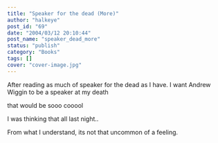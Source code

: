 ```yaml
---
title: "Speaker for the dead (More)"
author: "halkeye"
post_id: "69"
date: "2004/03/12 20:10:44"
post_name: "speaker_dead_more"
status: "publish"
category: "Books"
tags: []
cover: "cover-image.jpg"
---
```


After reading as much of speaker for the dead as I have. I want Andrew Wiggin to be a speaker at my death  

that would be sooo cooool

I was thinking that all last night..

From what I understand, its not that uncommon of a feeling.